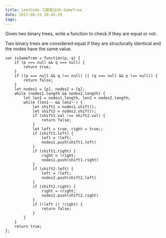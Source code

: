```yaml
---
title: LeetCode-习题笔记45-SameTree
date: 2017-08-21 18:45:29
tags:
---
```



Given two binary trees, write a function to check if they are equal or not.

Two binary trees are considered equal if they are structurally identical and the nodes have the same value.


	var isSameTree = function(p, q) {
	    if (p === null && q === null) {
	        return true;
	    }
	    if ((p === null && q !== null) || (q === null && p !== null)) {
	        return false;
	    }
	    let nodes1 = [p], nodes2 = [q];
	    while (nodes1.length && nodes2.length) {
	        let len1 = nodes1.length, len2 = nodes2.length;
	        while (len1-- && len2--) {
	            let shift1 = nodes1.shift();
	            let shift2 = nodes2.shift();
	            if (shift1.val !== shift2.val) {
	                return false;
	            }
	            let left = true, right = true;;
	            if (shift1.left) {
	                left = !left;
	                nodes1.push(shift1.left)
	            }
	            if (shift1.right) {
	                right = !right;
	                nodes1.push(shift1.right)
	            }
	            if (shift2.left) {
	                left = !left;
	                nodes2.push(shift2.left)
	            }
	            if (shift2.right) {
	                right = !right;
	                nodes2.push(shift2.right)
	            }
	            if (!left || !right) {
	                return false;
	            }
	        }
	    }
	    return true;
	};